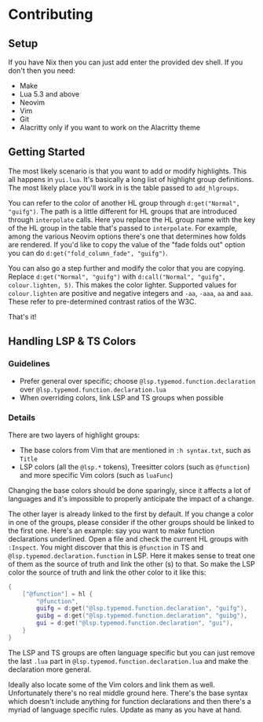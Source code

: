 # Contributing

## Setup

If you have Nix then you can just add enter the provided dev shell. If you don't then you need:

- Make
- Lua 5.3 and above
- Neovim
- Vim
- Git
- Alacritty only if you want to work on the Alacritty theme

## Getting Started

The most likely scenario is that you want to add or modify highlights. This all happens in `yui.lua`. It's basically a long list of highlight group definitions. The most likely place you'll work in is the table passed to `add_hlgroups`.

You can refer to the color of another HL group through `d:get("Normal", "guifg")`. The path is a little different for HL groups that are introduced through `interpolate` calls. Here you replace the HL group name with the key of the HL group in the table that's passed to `interpolate`. For example, among the various Neovim options there's one that determines how folds are rendered. If you'd like to copy the value of the "fade folds out" option you can do `d:get("fold_column_fade", "guifg")`.

You can also go a step further and modify the color that you are copying. Replace  `d:get("Normal", "guifg")` with  `d:call("Normal", "guifg", colour.lighten, 5)`. This makes the color lighter. Supported values for `colour.lighten` are positive and negative integers and `-aa`, `-aaa`, `aa` and  `aaa`. These refer to pre-determined contrast ratios of the W3C.

That's it!

## Handling LSP & TS Colors

### Guidelines

- Prefer general over specific; choose `@lsp.typemod.function.declaration` over `@lsp.typemod.function.declaration.lua`
- When overriding colors, link LSP and TS groups when possible

### Details

There are two layers of highlight groups:
- The base colors from Vim that are mentioned in `:h syntax.txt`, such as `Title`
- LSP colors (all the `@lsp.*` tokens), Treesitter colors (such as `@function`) and more specific Vim colors (such as `luaFunc`)

Changing the base colors should be done sparingly, since it affects a lot of languages and it's impossible to properly anticipate the impact of a change.

The other layer is already linked to the first by default. If you change a color in one of the groups, please consider if the other groups should be linked to the first one. Here's an example: say you want to make function declarations underlined. Open a file and check the current HL groups with `:Inspect`. You might discover that this is `@function` in TS and `@lsp.typemod.declaration.function` in LSP. Here it makes sense to treat one of them as the source of truth and link the other (s) to that. So make the LSP color the source of truth and link the other color to it like this:

```lua
{
	["@function"] = hl {
		"@function",
		guifg = d:get("@lsp.typemod.function.declaration", "guifg"),
		guibg = d:get("@lsp.typemod.function.declaration", "guibg"),
		gui = d:get("@lsp.typemod.function.declaration", "gui"),
	}
}
```

The LSP and TS groups are often language specific but you can just remove the last `.lua` part in `@lsp.typemod.function.declaration.lua` and make the declaration more general.

Ideally also locate some of the Vim colors and link them as well. Unfortunately there's no real middle ground here. There's the base syntax which doesn't include anything for function declarations and then there's a myriad of language specific rules. Update as many as you have at hand.
